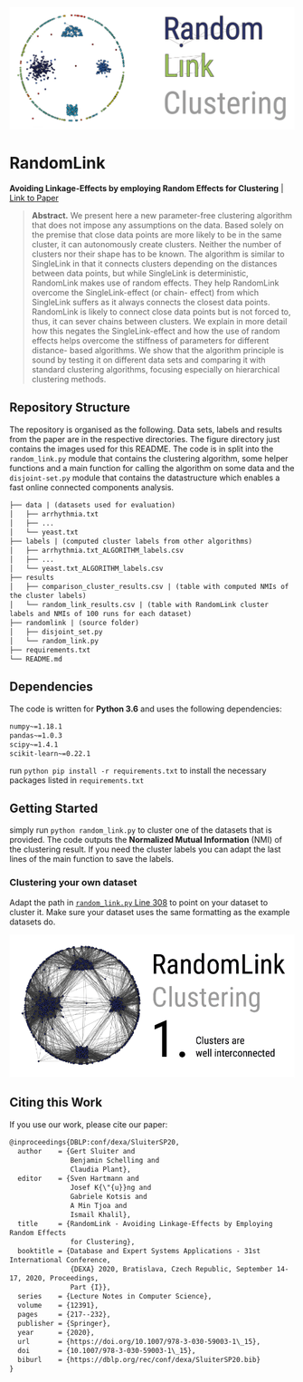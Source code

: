 ![RandomLink Clustering](figures/random_link.png)

# RandomLink
**Avoiding Linkage-Effects by employing Random Effects for Clustering**
| [Link to Paper](https://doi.org/10.1007/978-3-030-59003-1_15)

>**Abstract.** We present here a new parameter-free clustering algorithm
that does not impose any assumptions on the data. Based solely on the
premise that close data points are more likely to be in the same cluster,
it can autonomously create clusters. Neither the number of clusters nor
their shape has to be known. The algorithm is similar to SingleLink in
that it connects clusters depending on the distances between data points,
but while SingleLink is deterministic, RandomLink makes use of random
effects. They help RandomLink overcome the SingleLink-effect (or chain-
effect) from which SingleLink suffers as it always connects the closest
data points. RandomLink is likely to connect close data points but is not
forced to, thus, it can sever chains between clusters. We explain in more
detail how this negates the SingleLink-effect and how the use of random
effects helps overcome the stiffness of parameters for different distance-
based algorithms. We show that the algorithm principle is sound by
testing it on different data sets and comparing it with standard clustering
algorithms, focusing especially on hierarchical clustering methods.



## Repository Structure

The repository is organised as the following. Data sets, labels and results from the paper are in the respective
directories. The figure directory just contains the images used for this README.
The code is in split into the `random_link.py` module that contains the clustering algorithm, some helper functions and
a main function for calling the algorithm on some data and the `disjoint-set.py` module that contains the datastructure
which enables a fast online connected components analysis.  

    ├── data | (datasets used for evaluation)
    │   ├── arrhythmia.txt
    │   ├── ...
    │   └── yeast.txt
    ├── labels | (computed cluster labels from other algorithms)
    │   ├── arrhythmia.txt_ALGORITHM_labels.csv
    │   ├── ...
    │   └── yeast.txt_ALGORITHM_labels.csv
    ├── results
    │   ├── comparison_cluster_results.csv | (table with computed NMIs of the cluster labels)
    │   └── random_link_results.csv | (table with RandomLink cluster labels and NMIs of 100 runs for each dataset)
    ├── randomlink | (source folder)
    │   ├── disjoint_set.py
    │   └── random_link.py
    ├── requirements.txt
    └── README.md

## Dependencies

The code is written for **Python 3.6** and uses the following dependencies:

    numpy~=1.18.1
    pandas~=1.0.3
    scipy~=1.4.1
    scikit-learn~=0.22.1

run `python pip install -r requirements.txt` to install the necessary packages listed in `requirements.txt`

## Getting Started

simply run `python random_link.py` to cluster one of the datasets that is provided. The code outputs the
 **Normalized Mutual Information** (NMI) of the clustering result. If you need the cluster labels you can adapt the
 last lines of the main function to save the labels.

### Clustering your own dataset

Adapt the path in [`random_link.py` Line 308](https://github.com/53RT/RandomLink/blob/master/random_link#L308)
to point on your dataset to cluster it. Make sure your dataset uses the same formatting as the example datasets do.

![RandomLink Clustering Process](figures/clustering_process.png)


## Citing this Work

If you use our work, please cite our paper:

    @inproceedings{DBLP:conf/dexa/SluiterSP20,
	  author    = {Gert Sluiter and
		           Benjamin Schelling and
		           Claudia Plant},
	  editor    = {Sven Hartmann and
		           Josef K{\"{u}}ng and
		           Gabriele Kotsis and
		           A Min Tjoa and
		           Ismail Khalil},
	  title     = {RandomLink - Avoiding Linkage-Effects by Employing Random Effects
		           for Clustering},
	  booktitle = {Database and Expert Systems Applications - 31st International Conference,
		           {DEXA} 2020, Bratislava, Czech Republic, September 14-17, 2020, Proceedings,
		           Part {I}},
	  series    = {Lecture Notes in Computer Science},
	  volume    = {12391},
	  pages     = {217--232},
	  publisher = {Springer},
	  year      = {2020},
	  url       = {https://doi.org/10.1007/978-3-030-59003-1\_15},
	  doi       = {10.1007/978-3-030-59003-1\_15},
	  biburl    = {https://dblp.org/rec/conf/dexa/SluiterSP20.bib}
	}
